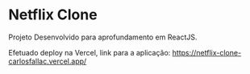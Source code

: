 # Netflix Clone

Projeto Desenvolvido para aprofundamento em ReactJS.

Efetuado deploy na Vercel, link para a aplicação: https://netflix-clone-carlosfallac.vercel.app/

